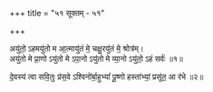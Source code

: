+++
title = "५१ सूक्तम् - ५१"

+++

अयु॑तो॒ ऽहमयु॑तो म आ॒त्मायु॑तं मे॒ चक्षु॒रयु॑तं मे॒ श्रोत्र॑म्।  
अयु॑तो मे प्रा॒णो ऽयु॑तो मे ऽपा॒नो ऽयु॑तो मे व्या॒नो ऽयु॑तो॒ ऽहं सर्वः॑ ॥१॥

दे॒वस्य॑ त्वा सवि॒तुः प्र॑स॒वे ऽश्विनो॑र्बा॒हुभ्यां॑ पू॒ष्णो हस्ता॑भ्यां॒ प्रसू॑त॒ आ र॑भे ॥२॥
